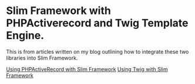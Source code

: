 # Slim Framework with PHPActiverecord and Twig Template Engine.

This is from articles written on my blog outlining how to integrate these two libraries into Slim Framework.

[Using PHPActiveRecord with Slim Framework](http://silentworks.co.uk/blog/development/using-phpactiverecord-with-slim-framework.html)
[Using Twig with Slim Framework](http://silentworks.co.uk/blog/development/using-twig-with-slim-framework.html)